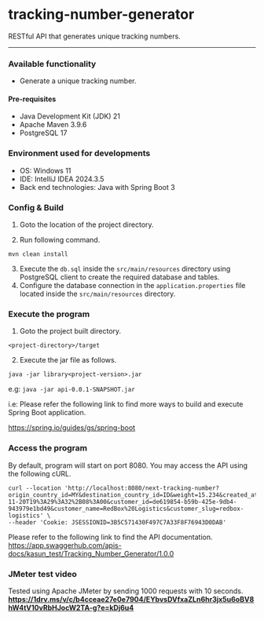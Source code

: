 # tracking-number-generator
RESTful API that generates unique tracking numbers.

---

### Available functionality
* Generate a unique tracking number.

#### Pre-requisites
* Java Development Kit (JDK) 21
* Apache Maven 3.9.6
* PostgreSQL 17

### Environment used for developments
* OS: Windows 11
* IDE: IntelliJ IDEA 2024.3.5
* Back end technologies: Java with Spring Boot 3

### Config & Build
1. Goto the location of the project directory.

2. Run following command.

`mvn clean install`

3. Execute the `db.sql` inside the `src/main/resources` directory using PostgreSQL client to create the required database and tables.
4. Configure the database connection in the `application.properties` file located inside the `src/main/resources` directory.


### Execute the program
1. Goto the project built directory.

`<project-directory>/target`

2. Execute the jar file as follows.

`java -jar library<project-version>.jar`

e.g: `java -jar api-0.0.1-SNAPSHOT.jar`

i.e: Please refer the following link to find more ways to build and execute Spring Boot application.

https://spring.io/guides/gs/spring-boot

### Access the program
By default, program will start on port 8080. You may access the API using the following cURL.

```
curl --location 'http://localhost:8080/next-tracking-number?origin_country_id=MY&destination_country_id=ID&weight=15.234&created_at=2018-11-20T19%3A29%3A32%2B08%3A00&customer_id=de619854-b59b-425e-9db4-943979e1bd49&customer_name=RedBox%20Logistics&customer_slug=redbox-logistics' \
--header 'Cookie: JSESSIONID=3B5C571430F497C7A33F8F76943D0DAB'
```

Please refer to the following link to find the API documentation.
https://app.swaggerhub.com/apis-docs/kasun_test/Tracking_Number_Generator/1.0.0

### JMeter test video
Tested using Apache JMeter by sending 1000 requests with 10 seconds.
**https://1drv.ms/v/c/b4cceae27e0e7904/EYbvsDVfxaZLn6hr3jx5u6oBV8hW4tV10vRbHJocW2TA-g?e=kDj6u4**